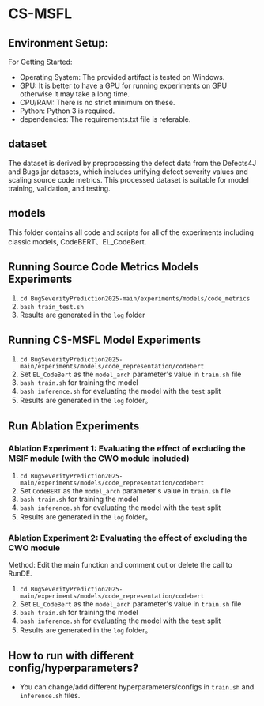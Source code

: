 # CS-MSFL

## Environment Setup:

For Getting Started:

-   Operating System: The provided artifact is tested on Windows.
-   GPU: It is better to have a GPU for running experiments on GPU otherwise it may take a long time.
-   CPU/RAM: There is no strict minimum on these.
-   Python: Python 3 is required.
-   dependencies: The requirements.txt file is referable.

## dataset

The dataset is derived by preprocessing the defect data from the Defects4J and Bugs.jar datasets, which includes unifying defect severity values and scaling source code metrics. This processed dataset is suitable for model training, validation, and testing.   
## models

This folder contains all code and scripts for all of the experiments including classic models, CodeBERT、EL_CodeBert.

## Running Source Code Metrics Models Experiments

1.  `cd BugSeverityPrediction2025-main/experiments/models/code_metrics`
2.  `bash train_test.sh`
3.  Results are generated in the `log` folder

## Running CS-MSFL Model Experiments

1.  `cd BugSeverityPrediction2025-main/experiments/models/code_representation/codebert`
2.  Set `EL_CodeBert` as the `model_arch` parameter's value in `train.sh` file
3.  `bash train.sh` for training the model
4.  `bash inference.sh` for evaluating the model with the `test` split
5.  Results are generated in the `log` folder。

## Run Ablation Experiments

### Ablation Experiment 1: Evaluating the effect of excluding the MSIF module (with the CWO module included)
1.  `cd BugSeverityPrediction2025-main/experiments/models/code_representation/codebert`
2.  Set `CodeBERT` as the `model_arch` parameter's value in `train.sh` file
3.  `bash train.sh` for training the model
4.  `bash inference.sh` for evaluating the model with the `test` split
5.  Results are generated in the `log` folder。

### Ablation Experiment 2: Evaluating the effect of excluding the CWO module
Method: Edit the main function and comment out or delete the call to RunDE.
1.  `cd BugSeverityPrediction2025-main/experiments/models/code_representation/codebert`
2.  Set `EL_CodeBert` as the `model_arch` parameter's value in `train.sh` file
3.  `bash train.sh` for training the model
4.  `bash inference.sh` for evaluating the model with the `test` split
5.  Results are generated in the `log` folder。

## How to run with different config/hyperparameters?

-   You can change/add different hyperparameters/configs in `train.sh` and `inference.sh` files.
